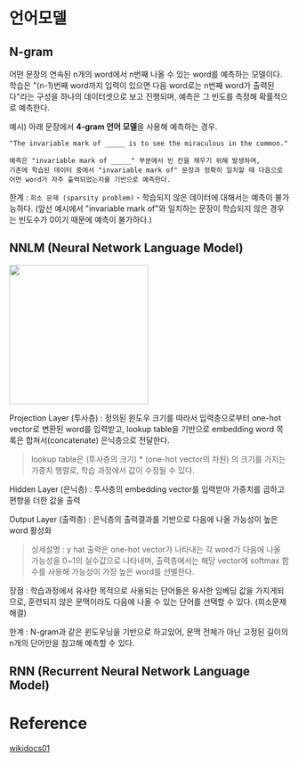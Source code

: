 # 언어모델

## N-gram

어떤 문장의 연속된 n개의 word에서 n번째 나올 수 있는 word를 예측하는 모델이다. 학습은 "(n-1)번째 word까지 입력이 있으면 다음 word로는 n번째 word가 출력된다"라는 구성을 하나의 데이터셋으로 보고 진행되며, 예측은 그 빈도를 측정해 확률적으로 예측한다.

예시) 아래 문장에서 **4-gram 언어 모델**을 사용해 예측하는 경우.

```
"The invariable mark of _____ is to see the miraculous in the common."

예측은 "invariable mark of _____" 부분에서 빈 칸을 채우기 위해 발생하며, 
기존에 학습된 데이터 중에서 "invariable mark of" 문장과 정확히 일치할 때 다음으로 어떤 word가 자주 출력되었는지를 기반으로 예측한다.
```

한계 : `희소 문제 (sparsity problem)` - 학습되지 않은 데이터에 대해서는 예측이 불가능하다. (앞선 예시에서 "invariable mark of"와 일치하는 문장이 학습되지 않은 경우는 빈도수가 0이기 때문에 예측이 불가하다.)


## NNLM (Neural Network Language Model)

<img src=https://wikidocs.net/images/page/45609/nnlm5_final.PNG widh=400 height=250/>

Projection Layer (투사층) : 정의된 윈도우 크기를 따라서 입력층으로부터 one-hot vector로 변환된 word를 입력받고, lookup table을 기반으로 embedding word 목록은 합쳐서(concatenate) 은닉층으로 전달한다.
> lookup table은 (투사층의 크기) * (one-hot vector의 차원) 의 크기를 가지는 가중치 행렬로, 학습 과정에서 값이 수정될 수 있다.

Hidden Layer (은닉층) : 투사층의 embedding vector를 입력받아 가중치를 곱하고 편향을 더한 값을 출력

Output Layer (출력층) : 은닉층의 출력결과를 기반으로 다음에 나올 가능성이 높은 word 활성화
> 상세설명 : y hat 출력은 one-hot vector가 나타내는 각 word가 다음에 나올 가능성을 0~1의 실수값으로 나타내며, 출력층에서는 해당 vector에 softmax 함수를 사용해 가능성이 가장 높은 word를 선별한다.

장점 : 학습과정에서 유사한 목적으로 사용되는 단어들은 유사한 임베딩 값을 가지게되므로, 훈련되지 않은 문맥이라도 다음에 나올 수 있는 단어를 선택할 수 있다. (희소문제 해결)

한계 : N-gram과 같은 윈도우닝을 기반으로 하고있어, 문맥 전체가 아닌 고정된 길이의 n개의 단어만을 참고해 예측할 수 있다.


## RNN (Recurrent Neural Network Language Model)


# Reference

[wikidocs01](https://wikidocs.net/45609)
